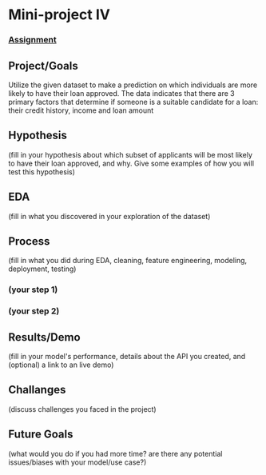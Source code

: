 # Mini-project IV

### [Assignment](assignment.md)

## Project/Goals
Utilize the given dataset to make a prediction on which individuals are more likely to have their loan approved. The data indicates that there are 3 primary factors that determine if someone is a suitable candidate for a loan: their credit history, income and loan amount 

## Hypothesis
(fill in your hypothesis about which subset of applicants will be most likely to have their loan approved, and why. Give some examples of how you will test this hypothesis)


## EDA 
(fill in what you discovered in your exploration of the dataset)


## Process
(fill in what you did during EDA, cleaning, feature engineering, modeling, deployment, testing)
### (your step 1)
### (your step 2)

## Results/Demo
(fill in your model's performance, details about the API you created, and (optional) a link to an live demo)

## Challanges 
(discuss challenges you faced in the project)

## Future Goals
(what would you do if you had more time? are there any potential issues/biases with your model/use case?)